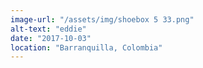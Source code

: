 ```yaml
---
image-url: "/assets/img/shoebox 5 33.png"
alt-text: "eddie"
date: "2017-10-03"
location: "Barranquilla, Colombia"
---
```


